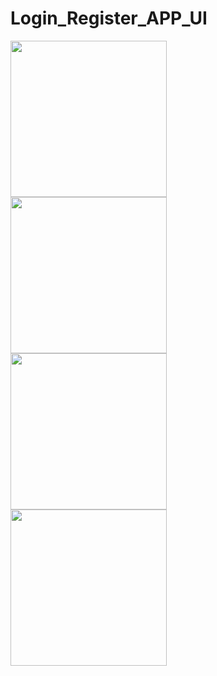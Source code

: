 # Login_Register_APP_UI

<img align="left" src="https://user-images.githubusercontent.com/49603163/58785916-22011c00-8604-11e9-97df-8e16d694b8c1.jpg" width="250">
<img align="left" src="https://user-images.githubusercontent.com/49603163/58785919-22011c00-8604-11e9-8a12-6f1a5490d4f8.jpg" width="250">
<img align="left" src="https://user-images.githubusercontent.com/49603163/58785920-2299b280-8604-11e9-8793-43223eab219a.jpg" width="250">
<img align="left" src="https://user-images.githubusercontent.com/49603163/58785921-2299b280-8604-11e9-9332-90b55c0b711b.jpg" width="250">



